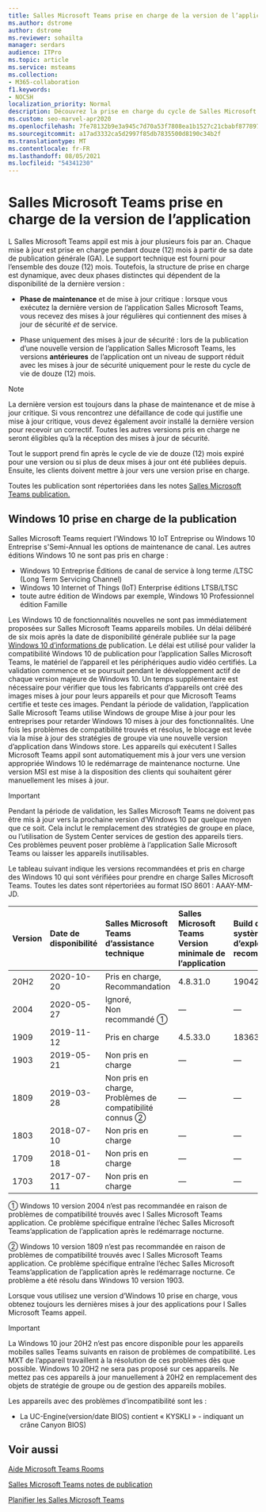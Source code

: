 ```yaml
---
title: Salles Microsoft Teams prise en charge de la version de l’application
ms.author: dstrome
author: dstrome
ms.reviewer: sohailta
manager: serdars
audience: ITPro
ms.topic: article
ms.service: msteams
ms.collection:
- M365-collaboration
f1.keywords:
- NOCSH
localization_priority: Normal
description: Découvrez la prise en charge du cycle de Salles Microsoft Teams, notamment la structure de support dynamique et ses phases.
ms.custom: seo-marvel-apr2020
ms.openlocfilehash: 7fe78132b9e3a945c7d70a53f7808ea1b1527c21cbabf8778970b73e156fa6d0
ms.sourcegitcommit: a17ad3332ca5d2997f85db7835500d8190c34b2f
ms.translationtype: MT
ms.contentlocale: fr-FR
ms.lasthandoff: 08/05/2021
ms.locfileid: "54341230"
---
```

# <a name="microsoft-teams-rooms-app-version-support"></a>Salles Microsoft Teams prise en charge de la version de l’application
 
L Salles Microsoft Teams appil est mis à jour plusieurs fois par an. Chaque mise à jour est prise en charge pendant douze (12) mois à partir de sa date de publication générale (GA). Le support technique est fourni pour l’ensemble des douze (12) mois. Toutefois, la structure de prise en charge est dynamique, avec deux phases distinctes qui dépendent de la disponibilité de la dernière version :

- **Phase de maintenance** et de mise à jour critique : lorsque vous exécutez la dernière version de l’application Salles Microsoft Teams, vous recevez des mises à jour régulières qui contiennent des mises à jour de sécurité *et* de service.

- Phase uniquement des mises à jour de sécurité : lors de la publication d’une nouvelle  version de l’application Salles Microsoft Teams, les versions **antérieures** de l’application ont un niveau de support réduit avec les mises à jour de sécurité uniquement pour le reste du cycle de vie de douze (12) mois.

> [!NOTE]
> La dernière version est toujours dans la phase de maintenance et de mise à jour critique. Si vous rencontrez une défaillance de code qui justifie une mise à jour critique, vous devez également avoir installé la dernière version pour recevoir un correctif. Toutes les autres versions pris en charge ne seront éligibles qu’à la réception des mises à jour de sécurité.

Tout le support prend fin après le cycle de vie de douze (12) mois expiré pour une version ou si plus de deux mises à jour ont été publiées depuis. Ensuite, les clients doivent mettre à jour vers une version prise en charge.

Toutes les publication sont répertoriées dans les notes [Salles Microsoft Teams publication.](rooms-release-note.md)

## <a name="windows-10-release-support"></a>Windows 10 prise en charge de la publication

Salles Microsoft Teams requiert l’Windows 10 IoT Entreprise ou Windows 10 Entreprise s'Semi-Annual les options de maintenance de canal. Les autres éditions Windows 10 ne sont pas pris en charge :

- Windows 10 Entreprise Éditions de canal de service à long terme /LTSC (Long Term Servicing Channel)
- Windows 10 Internet of Things (IoT) Enterprise éditions LTSB/LTSC
- toute autre édition de Windows par exemple, Windows 10 Professionnel édition Famille

Les Windows 10 de fonctionnalités nouvelles ne sont pas immédiatement proposées sur Salles Microsoft Teams appareils mobiles. Un délai délibéré de six mois après la date de disponibilité générale publiée sur la page [Windows 10 d’informations de](/windows/release-information/) publication. Le délai est utilisé pour valider la compatibilité Windows 10 de publication pour l’application Salles Microsoft Teams, le matériel de l’appareil et les périphériques audio vidéo certifiés. La validation commence et se poursuit pendant le développement actif de chaque version majeure de Windows 10. Un temps supplémentaire est nécessaire pour vérifier que tous les fabricants d’appareils ont créé des images mises à jour pour leurs appareils et pour que Microsoft Teams certifie et teste ces images. Pendant la période de validation, l’application Salle Microsoft Teams utilise Windows de groupe Mise à jour pour les entreprises pour retarder Windows 10 mises à jour des fonctionnalités. [](/windows/deployment/update/waas-manage-updates-wufb) Une fois les problèmes de compatibilité trouvés et résolus, le blocage est levée via la mise à jour des stratégies de groupe via une nouvelle version d’application dans Windows store. Les appareils qui exécutent l Salles Microsoft Teams appil sont automatiquement mis à jour vers une version appropriée Windows 10 le redémarrage de maintenance nocturne. Une version MSI est mise à la disposition des clients qui souhaitent gérer manuellement les mises à jour.  

> [!IMPORTANT]
> Pendant la période de validation,  les Salles Microsoft Teams ne doivent pas être mis à jour vers la prochaine version d’Windows 10 par quelque moyen que ce soit. Cela inclut le remplacement des stratégies de groupe en place, ou l’utilisation de System Center services de gestion des appareils tiers. Ces problèmes peuvent poser problème à l’application Salle Microsoft Teams ou laisser les appareils inutilisables.  

Le tableau suivant indique les versions recommandées et pris en charge des Windows 10 qui sont vérifiées pour prendre en charge Salles Microsoft Teams. Toutes les dates sont répertoriées au format ISO 8601 : AAAY-MM-JD.

|Version  |Date de disponibilité   |Salles Microsoft Teams d’assistance technique   |Salles Microsoft Teams Version minimale de l’application | Build du système d’exploitation recommandé  |
|:---  |:---       |:---                                  |:---     |:---     |
| 20H2 |2020-10-20 |Pris en charge, <br/>Recommandation|4.8.31.0 |19042.631 |
| 2004 |2020-05-27 |Ignoré, <br/> Non recommandé &#x2780;|&#x2014; |&#x2014; |
| 1909 |2019-11-12 |Pris en charge |4.5.33.0 |18363.418  |
| 1903 |2019-05-21 |Non pris en charge  |&#x2014; |&#x2014; |
| 1809 |2019-03-28 |Non pris en charge, <br/>Problèmes de compatibilité connus &#x2781;|&#x2014; |&#x2014; |
| 1803 |2018-07-10 |Non pris en charge                             |&#x2014;  |&#x2014; |
| 1709 |2018-01-18 |Non pris en charge                         |&#x2014; |&#x2014; |
| 1703 |2017-07-11 |Non pris en charge                         |&#x2014; |&#x2014; |

&#x2780; Windows 10 version 2004 n’est pas recommandée en raison de problèmes de compatibilité trouvés avec l Salles Microsoft Teams application. Ce problème spécifique entraîne l’échec Salles Microsoft Teams’application de l’application après le redémarrage nocturne. 

&#x2781; Windows 10 version 1809 n’est pas recommandée en raison de problèmes de compatibilité trouvés avec l Salles Microsoft Teams application. Ce problème spécifique entraîne l’échec Salles Microsoft Teams’application de l’application après le redémarrage nocturne. Ce problème a été résolu dans Windows 10 version 1903.  

Lorsque vous utilisez une version d’Windows 10 prise en charge, vous obtenez toujours les dernières mises à jour des applications pour l Salles Microsoft Teams appeil.  

> [!IMPORTANT]
> La Windows 10 jour 20H2 n’est pas encore disponible pour les appareils mobiles salles Teams suivants en raison de problèmes de compatibilité. Les MXT de l’appareil travaillent à la résolution de ces problèmes dès que possible. Windows 10 20H2 ne sera pas proposé sur ces appareils. Ne mettez pas ces appareils à jour manuellement à 20H2 en remplacement des objets de stratégie de groupe ou de gestion des appareils mobiles. 
> 
> Les appareils avec des problèmes d’incompatibilité sont les :
> 
> - La UC-Engine(version/date BIOS) contient « KYSKLI » - indiquant un crâne Canyon BIOS) 

## <a name="related-topics"></a>Voir aussi

[Aide Microsoft Teams Rooms](https://support.office.com/article/Skype-Room-Systems-version-2-help-e667f40e-5aab-40c1-bd68-611fe0002ba2)

[Salles Microsoft Teams notes de publication](rooms-release-note.md)

[Planifier les Salles Microsoft Teams](rooms-plan.md)

